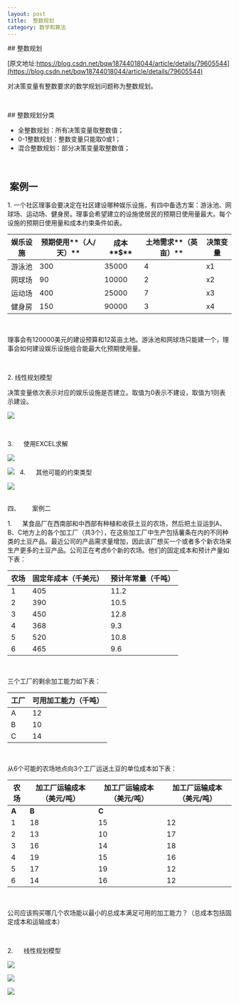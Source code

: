 ```yaml
---
layout: post
title:  整数规划
category: 数学和算法
---
```


## 整数规划

[原文地址:https://blog.csdn.net/bqw18744018044/article/details/79605544](https://blog.csdn.net/bqw18744018044/article/details/79605544)

对决策变量有整数要求的数学规划问题称为整数规划。

 

## 整数规划分类
* 全整数规划：所有决策变量取整数值；
* 0-1整数规划：整数变量只能取0或1；
* 混合整数规划：部分决策变量取整数值；

 

##  案例一

1. 一个社区理事会要决定在社区建设哪种娱乐设施，有四中备选方案：游泳池、网球场、运动场、健身房。理事会希望建立的设施使居民的预期日使用量最大。每个设施的预期日使用量和成本约束条件如表。

**娱乐设施** | **预期使用****（人/天）** | **成本****$** | **土地需求****（英亩）** | **决策变量**
-------- | ------------------- | ------------- | ------------------ | --------
游泳池      | 300                 | 35000         | 4                  | x1      
网球场      | 90                  | 10000         | 2                  | x2      
运动场      | 400                 | 25000         | 7                  | x3      
健身房      | 150                 | 90000         | 3                  | x4      
 

理事会有120000美元的建设预算和12英亩土地。游泳池和网球场只能建一个，理事会如何建设娱乐设施组合能最大化预期使用量。

 

2. 线性规划模型

决策变量依次表示对应的娱乐设施是否建立。取值为0表示不建设，取值为1则表示建设。

![](https://img-blog.csdn.net/20180318222754869?watermark/2/text/Ly9ibG9nLmNzZG4ubmV0L2JxdzE4NzQ0MDE4MDQ0/font/5a6L5L2T/fontsize/400/fill/I0JBQkFCMA==/dissolve/70)

 

3.      使用EXCEL求解

![](https://img-blog.csdn.net/20180318222815894?watermark/2/text/Ly9ibG9nLmNzZG4ubmV0L2JxdzE4NzQ0MDE4MDQ0/font/5a6L5L2T/fontsize/400/fill/I0JBQkFCMA==/dissolve/70)



![](https://img-blog.csdn.net/20180318222821673?watermark/2/text/Ly9ibG9nLmNzZG4ubmV0L2JxdzE4NzQ0MDE4MDQ0/font/5a6L5L2T/fontsize/400/fill/I0JBQkFCMA==/dissolve/70)
 
4.      其他可能的约束类型

![](https://img-blog.csdn.net/2018031822285529?watermark/2/text/Ly9ibG9nLmNzZG4ubmV0L2JxdzE4NzQ0MDE4MDQ0/font/5a6L5L2T/fontsize/400/fill/I0JBQkFCMA==/dissolve/70)  
 

四、       案例二

1.      某食品厂在西南部和中西部有种植和收获土豆的农场，然后把土豆运到A、B、C地方上的各个加工厂（共3个），在这些加工厂中生产包括薯条在内的不同种类的土豆产品。最近公司的产品需求量增加，因此该厂想买一个或者多个新农场来生产更多的土豆产品。公司正在考虑6个新的农场。他们的固定成本和预计产量如下表：


**农场** | **固定年成本（千美元）** | **预计年常量（千吨）**
------ | -------------- | -------------
1      | 405            | 11.2         
2      | 390            | 10.5         
3      | 450            | 12.8         
4      | 368            | 9.3          
5      | 520            | 10.8         
6      | 465            | 9.6          

 

三个工厂的剩余加工能力如下表：

**工厂** | **可用加工能力（千吨）**
------ | --------------
A      | 12            
B      | 10            
C      | 14            

 

从6个可能的农场地点向3个工厂运送土豆的单位成本如下表：

 
|**农场** | **加工厂运输成本（美元/吨）**|**加工厂运输成本（美元/吨）**|**加工厂运输成本（美元/吨）**|
------ | ----------------- | ----- | ---
  |**A**  | **B**             | **C**
1      | 18                | 15    | 12
2      | 13                | 10    | 17
3      | 16                | 14    | 18
4      | 19                | 15    | 16
5      | 17                | 19    | 12
6      | 14                | 16    | 12

 

公司应该购买哪几个农场能以最小的总成本满足可用的加工能力？（总成本包括固定成本和运输成本）

 

2.      线性规划模型



![](https://img-blog.csdn.net/20180318223107749?watermark/2/text/Ly9ibG9nLmNzZG4ubmV0L2JxdzE4NzQ0MDE4MDQ0/font/5a6L5L2T/fontsize/400/fill/I0JBQkFCMA==/dissolve/70)  

![](https://img-blog.csdn.net/2018031822313953?watermark/2/text/Ly9ibG9nLmNzZG4ubmV0L2JxdzE4NzQ0MDE4MDQ0/font/5a6L5L2T/fontsize/400/fill/I0JBQkFCMA==/dissolve/70)  

![](https://img-blog.csdn.net/20180318223210571?watermark/2/text/Ly9ibG9nLmNzZG4ubmV0L2JxdzE4NzQ0MDE4MDQ0/font/5a6L5L2T/fontsize/400/fill/I0JBQkFCMA==/dissolve/70)  




